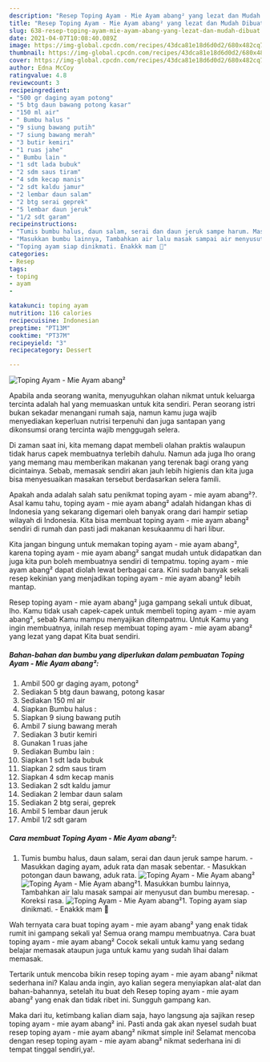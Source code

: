 ```yaml
---
description: "Resep Toping Ayam - Mie Ayam abang² yang lezat dan Mudah Dibuat"
title: "Resep Toping Ayam - Mie Ayam abang² yang lezat dan Mudah Dibuat"
slug: 638-resep-toping-ayam-mie-ayam-abang-yang-lezat-dan-mudah-dibuat
date: 2021-04-07T10:08:40.089Z
image: https://img-global.cpcdn.com/recipes/43dca81e18d6d0d2/680x482cq70/toping-ayam-mie-ayam-abang-foto-resep-utama.jpg
thumbnail: https://img-global.cpcdn.com/recipes/43dca81e18d6d0d2/680x482cq70/toping-ayam-mie-ayam-abang-foto-resep-utama.jpg
cover: https://img-global.cpcdn.com/recipes/43dca81e18d6d0d2/680x482cq70/toping-ayam-mie-ayam-abang-foto-resep-utama.jpg
author: Edna McCoy
ratingvalue: 4.8
reviewcount: 3
recipeingredient:
- "500 gr daging ayam potong"
- "5 btg daun bawang potong kasar"
- "150 ml air"
- " Bumbu halus "
- "9 siung bawang putih"
- "7 siung bawang merah"
- "3 butir kemiri"
- "1 ruas jahe"
- " Bumbu lain "
- "1 sdt lada bubuk"
- "2 sdm saus tiram"
- "4 sdm kecap manis"
- "2 sdt kaldu jamur"
- "2 lembar daun salam"
- "2 btg serai geprek"
- "5 lembar daun jeruk"
- "1/2 sdt garam"
recipeinstructions:
- "Tumis bumbu halus, daun salam, serai dan daun jeruk sampe harum. Masukkan daging ayam, aduk rata dan masak sebentar. Masukkan potongan daun bawang, aduk rata."
- "Masukkan bumbu lainnya, Tambahkan air lalu masak sampai air menyusut dan bumbu meresap. Koreksi rasa."
- "Toping ayam siap dinikmati. Enakkk mam 🤤"
categories:
- Resep
tags:
- toping
- ayam
- 

katakunci: toping ayam  
nutrition: 116 calories
recipecuisine: Indonesian
preptime: "PT13M"
cooktime: "PT37M"
recipeyield: "3"
recipecategory: Dessert

---
```



![Toping Ayam - Mie Ayam abang²](https://img-global.cpcdn.com/recipes/43dca81e18d6d0d2/680x482cq70/toping-ayam-mie-ayam-abang-foto-resep-utama.jpg)

Apabila anda seorang wanita, menyuguhkan olahan nikmat untuk keluarga tercinta adalah hal yang memuaskan untuk kita sendiri. Peran seorang istri bukan sekadar menangani rumah saja, namun kamu juga wajib menyediakan keperluan nutrisi terpenuhi dan juga santapan yang dikonsumsi orang tercinta wajib menggugah selera.

Di zaman  saat ini, kita memang dapat membeli olahan praktis walaupun tidak harus capek membuatnya terlebih dahulu. Namun ada juga lho orang yang memang mau memberikan makanan yang terenak bagi orang yang dicintainya. Sebab, memasak sendiri akan jauh lebih higienis dan kita juga bisa menyesuaikan masakan tersebut berdasarkan selera famili. 



Apakah anda adalah salah satu penikmat toping ayam - mie ayam abang²?. Asal kamu tahu, toping ayam - mie ayam abang² adalah hidangan khas di Indonesia yang sekarang digemari oleh banyak orang dari hampir setiap wilayah di Indonesia. Kita bisa membuat toping ayam - mie ayam abang² sendiri di rumah dan pasti jadi makanan kesukaanmu di hari libur.

Kita jangan bingung untuk memakan toping ayam - mie ayam abang², karena toping ayam - mie ayam abang² sangat mudah untuk didapatkan dan juga kita pun boleh membuatnya sendiri di tempatmu. toping ayam - mie ayam abang² dapat diolah lewat berbagai cara. Kini sudah banyak sekali resep kekinian yang menjadikan toping ayam - mie ayam abang² lebih mantap.

Resep toping ayam - mie ayam abang² juga gampang sekali untuk dibuat, lho. Kamu tidak usah capek-capek untuk membeli toping ayam - mie ayam abang², sebab Kamu mampu menyajikan ditempatmu. Untuk Kamu yang ingin membuatnya, inilah resep membuat toping ayam - mie ayam abang² yang lezat yang dapat Kita buat sendiri.

<!--inarticleads1-->

##### Bahan-bahan dan bumbu yang diperlukan dalam pembuatan Toping Ayam - Mie Ayam abang²:

1. Ambil 500 gr daging ayam, potong²
1. Sediakan 5 btg daun bawang, potong kasar
1. Sediakan 150 ml air
1. Siapkan  Bumbu halus :
1. Siapkan 9 siung bawang putih
1. Ambil 7 siung bawang merah
1. Sediakan 3 butir kemiri
1. Gunakan 1 ruas jahe
1. Sediakan  Bumbu lain :
1. Siapkan 1 sdt lada bubuk
1. Siapkan 2 sdm saus tiram
1. Siapkan 4 sdm kecap manis
1. Sediakan 2 sdt kaldu jamur
1. Sediakan 2 lembar daun salam
1. Sediakan 2 btg serai, geprek
1. Ambil 5 lembar daun jeruk
1. Ambil 1/2 sdt garam




<!--inarticleads2-->

##### Cara membuat Toping Ayam - Mie Ayam abang²:

1. Tumis bumbu halus, daun salam, serai dan daun jeruk sampe harum. - Masukkan daging ayam, aduk rata dan masak sebentar. - Masukkan potongan daun bawang, aduk rata.
<img src="https://img-global.cpcdn.com/steps/c9ee85c4c72e3f93/160x128cq70/toping-ayam-mie-ayam-abang-langkah-memasak-1-foto.jpg" alt="Toping Ayam - Mie Ayam abang²"><img src="https://img-global.cpcdn.com/steps/c495cb6dca849249/160x128cq70/toping-ayam-mie-ayam-abang-langkah-memasak-1-foto.jpg" alt="Toping Ayam - Mie Ayam abang²">1. Masukkan bumbu lainnya, Tambahkan air lalu masak sampai air menyusut dan bumbu meresap. - Koreksi rasa.
<img src="//assets-global.cpcdn.com/assets/icons/button_play-2c75c40dde080a61004c1f40b05d8f140eaff45d7e9e6481dc71c63d2e7c4909.png" alt="Toping Ayam - Mie Ayam abang²">1. Toping ayam siap dinikmati. - Enakkk mam 🤤




Wah ternyata cara buat toping ayam - mie ayam abang² yang enak tidak rumit ini gampang sekali ya! Semua orang mampu membuatnya. Cara buat toping ayam - mie ayam abang² Cocok sekali untuk kamu yang sedang belajar memasak ataupun juga untuk kamu yang sudah lihai dalam memasak.

Tertarik untuk mencoba bikin resep toping ayam - mie ayam abang² nikmat sederhana ini? Kalau anda ingin, ayo kalian segera menyiapkan alat-alat dan bahan-bahannya, setelah itu buat deh Resep toping ayam - mie ayam abang² yang enak dan tidak ribet ini. Sungguh gampang kan. 

Maka dari itu, ketimbang kalian diam saja, hayo langsung aja sajikan resep toping ayam - mie ayam abang² ini. Pasti anda gak akan nyesel sudah buat resep toping ayam - mie ayam abang² nikmat simple ini! Selamat mencoba dengan resep toping ayam - mie ayam abang² nikmat sederhana ini di tempat tinggal sendiri,ya!.

